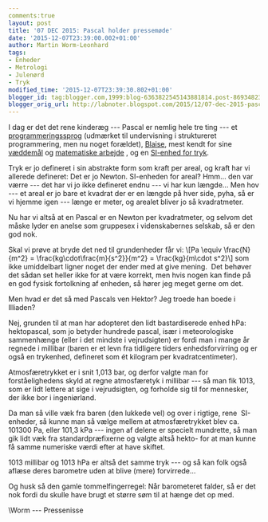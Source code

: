 ```yaml
---
comments:true
layout: post
title: '07 DEC 2015: Pascal holder pressemøde'
date: '2015-12-07T23:39:00.002+01:00'
author: Martin Worm-Leonhard
tags:
- Enheder
- Metrologi
- Julenørd
- Tryk
modified_time: '2015-12-07T23:39:30.802+01:00'
blogger_id: tag:blogger.com,1999:blog-6363822545143881814.post-8693482383520195732
blogger_orig_url: http://labnoter.blogspot.com/2015/12/07-dec-2015-pascal-holder-pressemde.html
---
```


I dag er det det rene kinderæg --- Pascal er nemlig hele tre ting --- et
[programmeringssprog](https://en.wikipedia.org/wiki/Pascal_(programming_language)) (udmærket
til undervisning i struktureret programmering, men nu noget forældet),
[Blaise](https://en.wikipedia.org/wiki/Blaise_Pascal), mest kendt for
sine [væddemål](https://en.wikipedia.org/wiki/Pascal%27s_Wager) og
[matematiske
arbejde](https://en.wikipedia.org/wiki/Pascal%27s_calculator) , og en
[SI-enhed for tryk](https://en.wikipedia.org/wiki/Pascal_(unit)).

Tryk er jo defineret i sin abstrakte form som kraft per areal, og kraft
har vi allerede defineret: Det er jo Newton. SI-enheden for areal?
Hmm... den var værre --- det har vi jo ikke defineret endnu --- vi har kun
længde... Men hov --- et areal er jo bare et kvadrat der er en længde på
hver side, pyha, så er vi hjemme igen --- længe er meter, og arealet
bliver jo så kvadratmeter.

Nu har vi altså at en Pascal er en Newton per kvadratmeter, og selvom
det måske lyder en anelse som gruppesex i videnskabernes selskab, så er
den god nok. 

Skal vi prøve at bryde det ned til grundenheder får vi:
\\[Pa \equiv \frac{N}{m^2} = \frac{kg\cdot\frac{m}{s^2}}{m^2} = \frac{kg}{m\cdot s^2}\\] som ikke umiddelbart ligner noget der ender
med at give mening.  Det behøver det sådan set heller ikke for at være
korrekt, men hvis nogen kan finde på en god fysisk fortolkning af
enheden, så hører jeg meget gerne om det.

Men hvad er det så med Pascals ven Hektor? Jeg troede han boede i
Illiaden? 

Nej, grunden til at man har adopteret den lidt bastardiserede
enhed hPa: hektopascal, som jo betyder hundrede pascal, især i
meteorologiske sammenhænge (eller i det mindste i vejrudsigten) er fordi
man i mange år regnede i millibar (baren er et levn fra tidligere
tiders enhedsforvirring og er også en trykenhed, defineret som ét
kilogram per kvadratcentimeter).

Atmosfæretrykket er i snit 1,013 bar, og derfor valgte man for
forståelighedens skyld at regne atmosfæretyk i millibar --- så man fik
1013, som er lidt lettere at sige i vejrudsigten, og forholde sig til
for mennesker, der ikke bor i ingeniørland.

Da man så ville væk fra baren (den lukkede vel) og over i rigtige, rene
 SI-enheder, så kunne man så vælge mellem at atmosfæretrykket blev ca.
101300 Pa, eller 101,3 kPa --- ingen af delene er specielt mundrette, så
man gik lidt væk fra standardpræfixerne og valgte altså hekto- for at
man kunne få samme numeriske værdi efter at have skiftet.

1013 millibar og 1013 hPa er altså det samme tryk --- og så kan folk også
aflæse deres barometre uden at blive (mere) forvirrede...

Og husk så den gamle tommelfingerregel: Når barometeret falder, så er
det nok fordi du skulle have brugt et større søm til at hænge det op
med.

\\Worm --- Pressenisse
